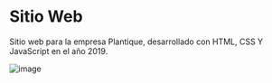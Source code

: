 # Sitio Web

Sitio web para la empresa Plantique, desarrollado con HTML, CSS Y JavaScript en el año 2019.

![image](https://github.com/user-attachments/assets/aad865ff-a2d9-45b3-8f8c-0b887686dcf5)
